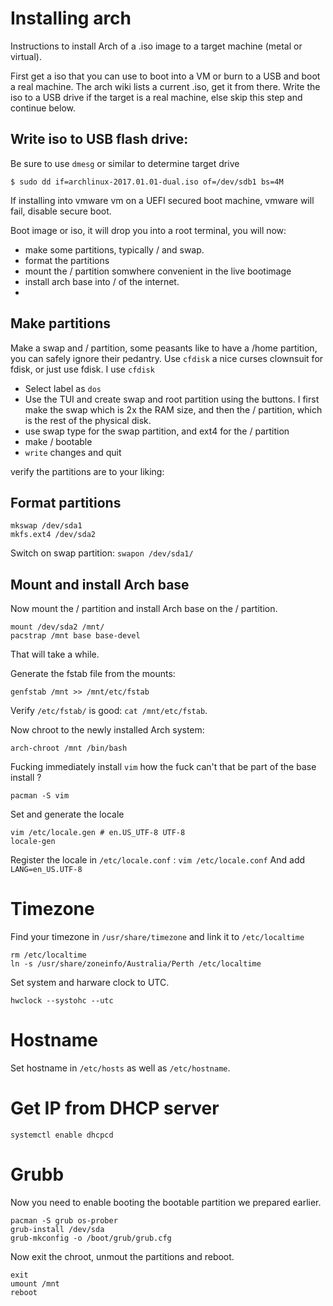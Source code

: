 # Installing arch

Instructions to install Arch of a .iso image to a target machine (metal or virtual).

First get a iso that you can use to boot into a VM or burn to a USB and boot a real machine.
The arch wiki lists a current .iso, get it from there. Write the iso to a USB drive if the target is
a real machine, else skip this step and continue below.


## Write iso to USB flash drive:

Be sure to use ```dmesg``` or similar to determine target drive
```
$ sudo dd if=archlinux-2017.01.01-dual.iso of=/dev/sdb1 bs=4M
```

If installing into vmware vm on a UEFI secured boot machine, vmware will fail, disable secure boot.

Boot image or iso, it will drop you into a root terminal, you will now:
- make some partitions, typically / and swap.
- format the partitions
- mount the / partition somwhere convenient in the live bootimage
- install arch base into / of the internet.
-

## Make partitions

Make a swap and / partition, some peasants like to have a /home partition, you
can safely ignore their pedantry.  Use ```cfdisk``` a nice curses clownsuit for
fdisk, or just use fdisk. I use ```cfdisk```

- Select label as ```dos```
- Use the TUI and create swap and root partition using the buttons. I first make
  the swap which is 2x the RAM size, and then the / partition, which is the
  rest of the physical disk.
- use swap type for the swap partition, and ext4 for the / partition
- make / bootable
- `write` changes and quit 


verify the partitions are to your liking:



## Format partitions

```
mkswap /dev/sda1
mkfs.ext4 /dev/sda2
```

Switch on swap partition: `swapon /dev/sda1/`


## Mount and install Arch base
Now mount the / partition and install Arch base on the / partition.

```
mount /dev/sda2 /mnt/
pacstrap /mnt base base-devel
```

That will take a while.


Generate the fstab file from the mounts: 
```
genfstab /mnt >> /mnt/etc/fstab
```

Verify `/etc/fstab/` is good: ```cat /mnt/etc/fstab```.

Now chroot to the newly installed Arch system:
```
arch-chroot /mnt /bin/bash
```

Fucking immediately install `vim` how the fuck can't that be part of the base
install ?

```
pacman -S vim
```

Set and generate the locale
```
vim /etc/locale.gen # en.US_UTF-8 UTF-8
locale-gen
```

Register the locale in ```/etc/locale.conf``` : ```vim /etc/locale.conf``` And
add  ```LANG=en_US.UTF-8```

# Timezone
Find your timezone in ```/usr/share/timezone``` and link it to ```/etc/localtime```

```
rm /etc/localtime
ln -s /usr/share/zoneinfo/Australia/Perth /etc/localtime
```

Set system and harware clock to UTC.
```
hwclock --systohc --utc 
```

# Hostname
Set hostname in ```/etc/hosts``` as well as ```/etc/hostname```.

# Get IP from DHCP server

```
systemctl enable dhcpcd
```

# Grubb

Now you need to enable booting the bootable partition we prepared earlier.

```
pacman -S grub os-prober
grub-install /dev/sda
grub-mkconfig -o /boot/grub/grub.cfg
```

Now exit the chroot, unmout the partitions and reboot.
```
exit
umount /mnt
reboot
```



